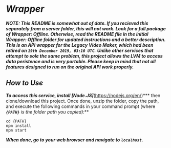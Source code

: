 # ***Wrapper***
***NOTE: This README is somewhat out of date. If you recieved this separately from a server folder, this will not work. Look for a full package of Wrapper: Offline. Otherwise, read the README file in the initial Wrapper: Offline folder for updated instructions and a better description.
This is an API wrapper for the Legacy Video Maker, which had been retired on ***`19th December 2019, 03:10 UTC`***.***	***Unlike other services that attempt to sole the same problem, this project allows the LVM to access data peristence and is very portable.	Please keep in mind that not all features designed to run on the original API work properly.***
## ***How to Use***
***To access this service, install [*Node.JS*]***(https://nodejs.org/en/)*** then clone/download this project.	Once done, unzip the folder, copy the path, and execute the following commands in your command prompt (where ***`{PATH}`*** *is the folder path you copied):***
```console
cd {PATH}
npm install
npm start
```

***When done, go to your web browser and navigate to ***`localhost`***.***
